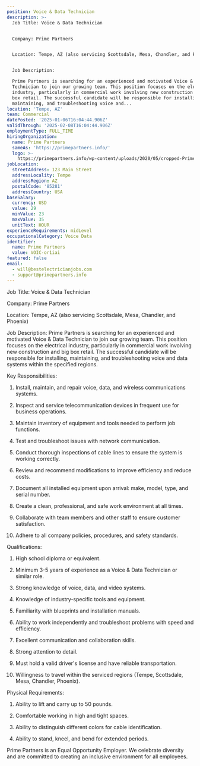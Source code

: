 ```yaml
---
position: Voice & Data Technician
description: >-
  Job Title: Voice & Data Technician 


  Company: Prime Partners


  Location: Tempe, AZ (also servicing Scottsdale, Mesa, Chandler, and Phoenix)


  Job Description:

  Prime Partners is searching for an experienced and motivated Voice & Data
  Technician to join our growing team. This position focuses on the electrical
  industry, particularly in commercial work involving new construction and big
  box retail. The successful candidate will be responsible for installing,
  maintaining, and troubleshooting voice and...
location: 'Tempe, AZ'
team: Commercial
datePosted: '2025-01-06T16:04:44.906Z'
validThrough: '2025-02-08T16:04:44.906Z'
employmentType: FULL_TIME
hiringOrganization:
  name: Prime Partners
  sameAs: 'https://primepartners.info/'
  logo: >-
    https://primepartners.info/wp-content/uploads/2020/05/cropped-Prime-Partners-Logo-NO-BG-1-1.png
jobLocation:
  streetAddress: 123 Main Street
  addressLocality: Tempe
  addressRegion: AZ
  postalCode: '85281'
  addressCountry: USA
baseSalary:
  currency: USD
  value: 29
  minValue: 23
  maxValue: 35
  unitText: HOUR
experienceRequirements: midLevel
occupationalCategory: Voice Data
identifier:
  name: Prime Partners
  value: VOIC-or1iai
featured: false
email:
  - will@bestelectricianjobs.com
  - support@primepartners.info
---
```




Job Title: Voice & Data Technician 

Company: Prime Partners

Location: Tempe, AZ (also servicing Scottsdale, Mesa, Chandler, and Phoenix)

Job Description:
Prime Partners is searching for an experienced and motivated Voice & Data Technician to join our growing team. This position focuses on the electrical industry, particularly in commercial work involving new construction and big box retail. The successful candidate will be responsible for installing, maintaining, and troubleshooting voice and data systems within the specified regions.

Key Responsibilities:

1. Install, maintain, and repair voice, data, and wireless communications systems.

2. Inspect and service telecommunication devices in frequent use for business operations.

3. Maintain inventory of equipment and tools needed to perform job functions.

4. Test and troubleshoot issues with network communication.

5. Conduct thorough inspections of cable lines to ensure the system is working correctly.

6. Review and recommend modifications to improve efficiency and reduce costs.

7. Document all installed equipment upon arrival: make, model, type, and serial number.

8. Create a clean, professional, and safe work environment at all times.

9. Collaborate with team members and other staff to ensure customer satisfaction.

10. Adhere to all company policies, procedures, and safety standards.

Qualifications:

1. High school diploma or equivalent.

2. Minimum 3-5 years of experience as a Voice & Data Technician or similar role.

3. Strong knowledge of voice, data, and video systems.

4. Knowledge of industry-specific tools and equipment.

5. Familiarity with blueprints and installation manuals.

6. Ability to work independently and troubleshoot problems with speed and efficiency.

7. Excellent communication and collaboration skills.

8. Strong attention to detail.

9. Must hold a valid driver's license and have reliable transportation.

10. Willingness to travel within the serviced regions (Tempe, Scottsdale, Mesa, Chandler, Phoenix).

Physical Requirements:

1. Ability to lift and carry up to 50 pounds.

2. Comfortable working in high and tight spaces.

3. Ability to distinguish different colors for cable identification.

4. Ability to stand, kneel, and bend for extended periods.

Prime Partners is an Equal Opportunity Employer. We celebrate diversity and are committed to creating an inclusive environment for all employees.
